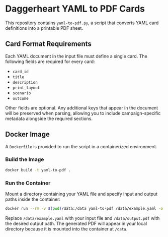 # Daggerheart YAML to PDF Cards

This repository contains `yaml-to-pdf.py`, a script that converts YAML card definitions into a printable PDF sheet.

## Card Format Requirements

Each YAML document in the input file must define a single card. The following
fields are required for every card:

- `card_id`
- `title`
- `description`
- `print_layout`
- `scenario`
- `outcome`

Other fields are optional. Any additional keys that appear in the document will
be preserved when parsing, allowing you to include campaign-specific metadata
alongside the required sections.

## Docker Image

A `Dockerfile` is provided to run the script in a containerized environment.

### Build the Image

```bash
docker build -t yaml-to-pdf .
```

### Run the Container

Mount a directory containing your YAML file and specify input and output paths inside the container:

```bash
docker run --rm -v $(pwd)/data:/data yaml-to-pdf /data/example.yaml -o /data/output.pdf
```

Replace `/data/example.yaml` with your input file and `/data/output.pdf` with the desired output path. The generated PDF will appear in your local directory because it is mounted into the container at `/data`.
